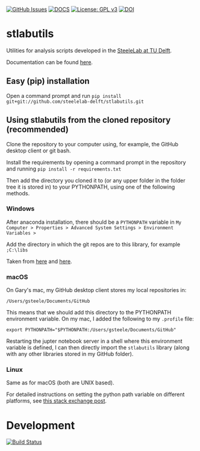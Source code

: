 [![GitHub Issues](https://img.shields.io/github/issues/steelelab-delft/stlabutils.svg)](https://github.com/steelelab-delft/stlabutils/issues)
[![DOCS](https://img.shields.io/badge/read%20-thedocs-ff66b4.svg)](https://steelelab-delft.github.io/stlabutils/)
[![License: GPL v3](https://img.shields.io/badge/License-GPLv3-blue.svg)](https://www.gnu.org/licenses/gpl-3.0)
[![DOI](https://zenodo.org/badge/181363447.svg)](https://zenodo.org/badge/latestdoi/181363447)

# stlabutils

Utilities for analysis scripts developed in the [SteeleLab at TU Delft](http://steelelab.tudelft.nl).

Documentation can be found [here](https://steelelab-delft.github.io/stlabutils/index.html).

## Easy (pip) installation

Open a command prompt and run ```pip install git+git://github.com/steelelab-delft/stlabutils.git```

## Using stlabutils from the cloned repository (recommended)

Clone the repository to your computer using, for example, the GitHub desktop client or git bash.

Install the requirements by opening a command prompt in the repository and running ```pip install -r requirements.txt```

Then add the directory you cloned it to (or any upper folder in the folder tree it is stored in) to your PYTHONPATH, using one of the following methods.

### Windows

After anaconda installation, there should be a ```PYTHONPATH``` variable in ```My Computer > Properties > Advanced System Settings > Environment Variables > ```

Add the directory in which the git repos are to this library, for example ```;C:\libs```

Taken from [here](https://stackoverflow.com/questions/3701646/how-to-add-to-the-pythonpath-in-windows) and [here](https://stackoverflow.com/questions/7054424/python-not-recognized-as-a-command).

### macOS

On Gary's mac, my GitHub desktop client stores my local repositories in:

`/Users/gsteele/Documents/GitHub`

This means that we should add this directory to the PYTHONPATH environment variable. On my mac, I added the following to my `.profile` file:

`export PYTHONPATH="$PYTHONPATH:/Users/gsteele/Documents/GitHub"`

Restarting the jupter notebook server in a shell where this environment variable is defined, I can then directly import the `stlabutils` library (along with any other libraries stored in my GitHub folder).

### Linux

Same as for macOS (both are UNIX based).

For detailed instructions on setting the python path variable on different platforms, see [this stack exchange post](https://stackoverflow.com/questions/3402168/permanently-add-a-directory-to-pythonpath).

# Development

[![Build Status](https://travis-ci.com/steelelab-delft/stlabutils.svg?branch=master)](https://travis-ci.com/steelelab-delft/stlabutils)